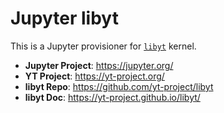 # Jupyter libyt


This is a Jupyter provisioner for [`libyt`](https://github.com/yt-project/libyt) kernel.

* **Jupyter Project**: https://jupyter.org/
* **YT Project**: https://yt-project.org/
* **libyt Repo**: https://github.com/yt-project/libyt
* **libyt Doc**: https://yt-project.github.io/libyt/

